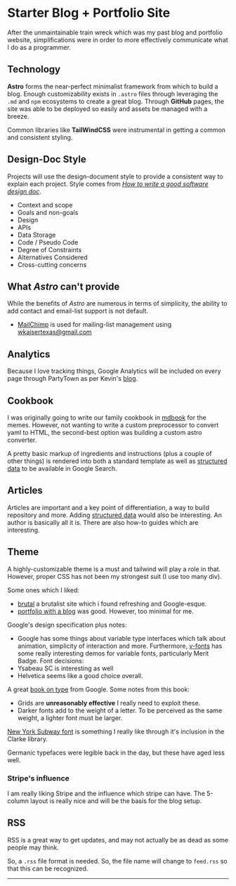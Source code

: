 # Starter Blog + Portfolio Site

After the unmaintainable train wreck which was my past blog and portfolio website, simplifications were in order to more effectively communicate what I do as a programmer. 

## Technology

**Astro** forms the near-perfect minimalist framework from which to build a blog. Enough customizability exists in `.astro` files through leveraging the `.md` and `npm` ecosystems to create a great blog. Through **GitHub** pages, the site was able to be deployed so easily and assets be managed with a breeze.

Common libraries like **TailWindCSS** were instrumental in getting a common and consistent styling.

## Design-Doc Style

Projects will use the design-document style to provide a consistent way to explain each project. Style comes from *[How to write a good software design doc](https://www.freecodecamp.org/news/how-to-write-a-good-software-design-document-66fcf019569c/)*.

- Context and scope
- Goals and non-goals
- Design
- APIs
- Data Storage
- Code / Pseudo Code
- Degree of Constraints
- Alternatives Considered
- Cross-cutting concerns

## What *Astro* can't provide

While the benefits of *Astro* are numerous in terms of simplicity, the ability to add contact and email-list support is not default. 

- [MailChimp](https://us21.admin.mailchimp.com) is used for mailing-list management using [wkaisertexas@gmail.com](mailto:wkaisertexas@gmail.com)

## Analytics

Because I love tracking things, Google Analytics will be included on every page through PartyTown as per Kevin's [blog](https://www.kevinzunigacuellar.com/blog/google-analytics-in-astro/).

## Cookbook

I was originally going to write our family cookbook in [mdbook](https://rust-lang.github.io/mdBook/) for the memes. However, not wanting to write a custom preprocessor to convert yaml to HTML, the second-best option was building a custom astro converter. 

A pretty basic markup of ingredients and instructions (plus a couple of other things) is rendered into both a standard template as well as [structured data](https://developers.google.com/search/docs/appearance/structured-data/recipe) to be available in Google Search.

## Articles

Articles are important and a key point of differentiation, a way to build repository and more. Adding [structured data](https://developers.google.com/search/docs/appearance/structured-data/search-gallery) would also be interesting. An author is basically all it is. There are also how-to guides which are interesting.

## Theme

A highly-customizable theme is a must and tailwind will play a role in that. However, proper CSS has not been my strongest suit (I use too many div). 

Some ones which I liked: 
- [brutal](https://developers.google.com/search/docs/appearance/structured-data/search-gallery) a brutalist site which i found refreshing and Google-esque.
- [portfolio with a blog](https://demo.maxencewolff.com) was good. However, too minimal for me.

Google's design specification plus notes: 
- Google has some things about variable type interfaces which talk about animation, simplicity of interaction and more. Furthermore, [v-fonts](https://v-fonts.com/tags/C20) has some really interesting demos for variable fonts, particularly Merit Badge.
Font decisions:
- Ysabeau SC is interesting as well
- Helvetica seems like a good choice overall. 

A great [book on type](https://static.googleusercontent.com/media/fonts.google.com/en//knowledge/stop_stealing_sheep.pdf) from Google. Some notes from this book:
- Grids are **unreasonably effective** I really need to exploit these.
- Darker fonts add to the weight of a letter. To be perceived as the same weight, a lighter font must be larger.


[New York Subway font](https://nycsubwayfont.com/#:~:text=HISTORY%20OF%20THE%20SUBWAY%20TILES,enamel%2C%20and%20hand%20painted%20signage.) is something I really like through it's inclusion in the Clarke library. 

Germanic typefaces were legible back in the day, but these have aged less well.


### Stripe's influence

I am really liking Stripe and the influence which stripe can have. The 5-column layout is really nice and will be the basis for the blog setup.



## RSS 

RSS is a great way to get updates, and may not actually be as dead as some people may think.

So, a `.rss` file format is needed. So, the file name will change to `feed.rss` so that this can be recognized.

---
